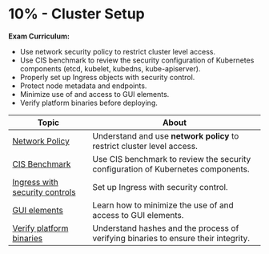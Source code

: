 # 10% - Cluster Setup

**Exam Curriculum:**

- Use network security policy to restrict cluster level access.
- Use CIS benchmark to review the security configuration of Kubernetes components (etcd, kubelet, kubedns, kube-apiserver).
- Properly set up Ingress objects with security control.
- Protect node metadata and endpoints.
- Minimize use of and access to GUI elements.
- Verify platform binaries before deploying.

| Topic | About |
|--------|--------|
| [Network Policy](network_policy.md) | Understand and use **network policy** to restrict cluster level access. |
| [CIS Benchmark](cis_benchmark.md) | Use CIS benchmark to review the security configuration of Kubernetes components. |
| [Ingress with security controls](ingress_security_controls.md) | Set up Ingress with security control. |
| [GUI elements](gui_elements.md) | Learn how to minimize the use of and access to GUI elements. |
| [Verify platform binaries](verify_platform_binary.md) | Understand hashes and the process of verifying binaries to ensure their integrity. |
  
